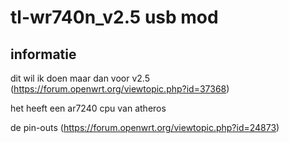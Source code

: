 tl-wr740n_v2.5 usb mod
==============

informatie
----------------
dit wil ik doen maar dan voor v2.5 (https://forum.openwrt.org/viewtopic.php?id=37368)

het heeft een ar7240 cpu van atheros

de pin-outs (https://forum.openwrt.org/viewtopic.php?id=24873)





